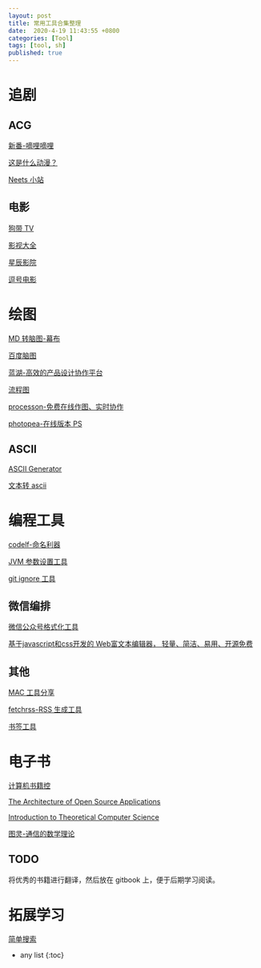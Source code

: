 ```yaml
---
layout: post
title: 常用工具合集整理
date:  2020-4-19 11:43:55 +0800
categories: [Tool]
tags: [tool, sh]
published: true
---
```


# 追剧

## ACG

[新番-嘀哩嘀哩](http://www.dilidili.com/anime/2010/)

[这是什么动漫？](https://whatanime.ga/)

[Neets 小站](http://neets.cc/player?vsId=Px5kkKF4y5dCiLfz7ykUM6)

## 电影

[狗带 TV](http://www.goudaitv.com/)

[影视大全](http://www.yingshidaquan.cc/)

[星辰影院](http://www.vodxc.com/so.asp)

[逗号电影](https://www.dhfun.cn/)

# 绘图

[MD 转脑图-幕布](https://mubu.com/explore)

[百度脑图](https://naotu.baidu.com/)

[蓝湖-高效的产品设计协作平台](https://lanhuapp.com/)

[流程图](https://app.diagrams.net/)

[processon-免费在线作图、实时协作](https://www.processon.com/)

[photopea-在线版本 PS](https://www.photopea.com/)

## ASCII

[ASCII Generator](http://www.network-science.de/ascii/)

[文本转 ascii](http://patorjk.com/software/taag/#p=display&f=Graffiti&t=Type%20Something)

# 编程工具

[codelf-命名利器](https://unbug.github.io/codelf/)

[JVM 参数设置工具](https://opts.console.perfma.com/result/generate/r2xnX)

[git ignore 工具](http://gitignore.io/)

## 微信编排

[微信公众号格式化工具](https://lab.lyric.im/wxformat/)

[基于javascript和css开发的 Web富文本编辑器， 轻量、简洁、易用、开源免费](http://www.wangeditor.com/)

## 其他

[MAC 工具分享](https://xclient.info/)

[fetchrss-RSS 生成工具](http://fetchrss.com/)

[书签工具](https://raindrop.io/)

# 电子书

[计算机书籍控](http://bestcbooks.com/)

[The Architecture of Open Source Applications](http://www.aosabook.org/en/index.html)

[Introduction to Theoretical Computer Science](https://introtcs.org/public/index.html)

[图灵-通信的数学理论](https://www.ituring.com.cn/book/1185)

## TODO

将优秀的书籍进行翻译，然后放在 gitbook 上，便于后期学习阅读。

# 拓展学习

[简单搜索](https://github.com/2286605128/Search)

* any list
{:toc}